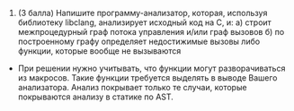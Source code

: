 1. (3 балла) Напишите программу-анализатор, которая, используя библиотеку libclang, анализирует исходный код на С, и:
    a) строит межпроцедурный граф потока управления и/или граф вызовов
    б) по построенному графу определяет недостижимые вызовы либо функции, которые вообще не вызываются

* При решении нужно учитывать, что функции могут разворачиваться из макросов. Такие функции требуется выделять в выводе Вашего анализатора.
Анализ покрывает только те случаи, которые покрываются анализу в статике по AST.
